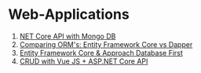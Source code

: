 # Web-Applications

1. [NET Core API with Mongo DB](https://github.com/luischang/NETCore_API_MongoDB)
2. [Comparing ORM's: Entity Framework Core vs Dapper](https://github.com/luischang/ComparingORM)
3. [Entity Framework Core & Approach Database First](https://github.com/luischang/DatabaseFirst_EFCore)
4. [CRUD with Vue JS + ASP.NET Core API](https://github.com/luischang/VueJS-API-NETCORE-CRUD)
